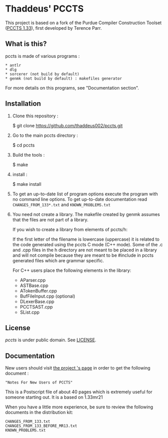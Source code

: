 # Thaddeus' PCCTS

This project is based on a fork of the Purdue Compiler Construction Toolset ([PCCTS 1.33](http://www.polhode.com/pccts.html)), first developed by Terence Parr.

## What is this?

pccts is made of various programs :

    * antlr
    * dlg
    * sorcerer (not build by default)
    * genmk (not build by default) : makefiles generator

For more details on this programs, see "Documentation section".

## Installation

1. Clone this repository :

    $ git clone https://github.com/thaddeus002/pccts.git

1. Go to the main pccts directory :

    $ cd pccts

1. Build the tools :

    $ make

1. install :

    $ make install

1. To get an up-to-date list of program options execute the
   program with no command line options. To get up-to-date
   documentation read `CHANGES_FROM_133*.txt` and
   `KNOWN_PROBLEMS.txt`

1. You need not create a library. The makefile created by genmk
   assumes that the files are not part of a library.

   If you wish to create a library from elements of pccts/h:

   If the first letter of the filename is lowercase (uppercase) it is
   related to the code generated using the pccts C mode (C++ mode).
   Some of the .c and .cpp files in the h directory are not meant to
   be placed in a library and will not compile because they are meant
   to be #include in pccts generated files which are grammar specific.

   For C++ users place the following elements in the library:

    * AParser.cpp
    * ASTBase.cpp
    * ATokenBuffer.cpp
    * BufFileInput.cpp (optional)
    * DLexerBase.cpp
    * PCCTSAST.cpp
    * SList.cpp

## License

*pccts* is under public domain. See [LICENSE](LICENSE).

## Documentation

New users should visit [the project 's page](https://thaddeus002.github.io/pccts) in
order to get the following document :

    "Notes For New Users of PCCTS"

This is a Postscript file of about 40 pages which is extremely
useful for someone starting out. It is a based on 1.33mr21

When you have a little more experience, be sure to review the
following documents in the distribution kit:

    CHANGES_FROM_133.txt
    CHANGES_FROM_133_BEFORE_MR13.txt
    KNOWN_PROBLEMS.txt
